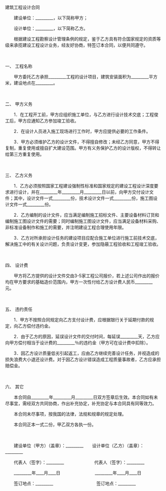



建筑工程设计合同



 

　　建设单位：_________，以下简称甲方；　　

　　设计单位：_________，以下简称乙方。　　

　　根据建设工程勘察设计管理条例的规定，鉴于乙方具有符合国家规定的资质等级来承揽建设工程设计业务，经友好协商，特签订本合同，以便共同遵守。

　　

一、
工程名称

　　甲方委托乙方承担_________工程的设计项目，建筑安装面积为_________平方米，建设地点在_________。

　　

二、
甲方义务

　　1．在工程开工前，甲方应组织施工单位，与乙方进行设计技术交底；工程俊工后，甲方应通知乙方参加竣工验收。

　　2．在设计人员进入施工现场进行工作时，甲方应提供必要的工作条件。

　　3．甲方必须维护乙方的设计文件，不得擅自修改；未经乙方同意，甲方不得复制，重复使用或擅自扩大建设范围。甲方有义务保护乙方的设计版权，不得转让给第三方重复使用。

　　

三、
乙方义务

　　1．乙方必须按照国家工程建设强制性标准和国家规定的建设工程设计深度要求进行设计，并在_________年_________月_________日以前，向甲方交付设计文件；其中，设计文件一式_________份，技术设计文件一式_________份，施工图设计文件一式_________份。

　　2．乙方编制的设计文件，应当满足编制施工招标文件、主要设备材料订货和编制施工图设计文件的需要；同时编制施工图设计文件，应当满足设备材料采购、非标准设备制作和施工的需要，并注明建设工程合理使用年限。

　　3．乙方对所承担设计任务的建设项目应配合施工单位进行施工前技术交底，解决施工中的有关设计问题，负责设计变更，参加隐蔽工程验收和工程竣工验收。

　　

四、
设计费

　　甲方将乙方提供的设计文件交由3-5家工程公司报价，若上述公司作出的报价均在甲方要求的基础造价范围内，甲方一次性付给乙方设计费人民币_________元。

　　

五、
违约责任

　　1．甲方不按照合同规定向乙方支付设计费，应根据银行关于延期付款的规定，向乙方偿付违约金。

　　2．由于乙方的原因，延误设计文件的交付时间，每延误_________天，乙方应向甲方偿付相当于设计费的_________％的违约金（甲方可在设计费中扣除）。

　　3．因乙方设计质量低劣引起返工，应由乙方继续完善设计任务，并视造成的损失浪费大小退还设计费。对于因乙方设计错误造成工程质量事故者，乙方应承担赔偿金。

　　

六、
其它

　　本合同自_________年_________月_________日双方签章后生效。本合同如有未尽事宜，需经双方共同协商，作出补充协定，补充协定与本合同具有同等效力。

　　本合同未尽事项，按我国的法律，法规和规章的规定处理。

　　本合同正本一式二份，甲乙双方各执一份。　　

　　

　　建设单位（甲方）（盖章）：_________　　设计单位（乙方）（盖章）：_________　　

　　代表人（签字）：_________　　　　　　　代表人（签字）：_________

　　_________年____月____日　　　　　　　　_________年____月____日　　

　　签订地点：_________　　　　　　　　　　签订地点：_________